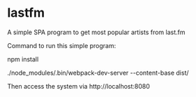 # lastfm
A simple SPA program to get most popular artists from last.fm

Command to run this simple program:

npm install

./node_modules/.bin/webpack-dev-server --content-base dist/


Then access the system via http://localhost:8080
